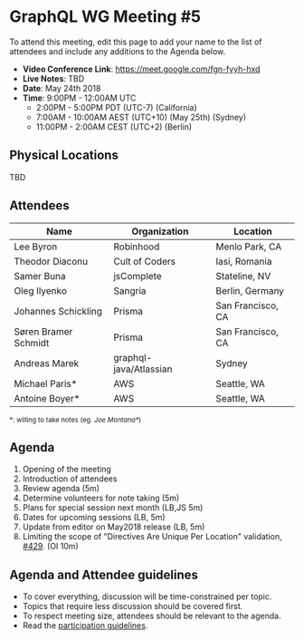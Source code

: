 # GraphQL WG Meeting #5

To attend this meeting, edit this page to add your name to the list of attendees
and include any additions to the Agenda below.

- **Video Conference Link**: https://meet.google.com/fgn-fyyh-hxd
- **Live Notes**: TBD
- **Date**: May 24th 2018
- **Time**: 9:00PM - 12:00AM UTC
  - 2:00PM - 5:00PM PDT (UTC-7) (California)
  - 7:00AM - 10:00AM AEST (UTC+10) (May 25th) (Sydney)
  - 11:00PM - 2:00AM CEST (UTC+2) (Berlin)

## Physical Locations

TBD

## Attendees

Name                 | Organization  | Location
-------------------- | ------------- | ----------------------
Lee Byron            | Robinhood     | Menlo Park, CA
Theodor Diaconu      | Cult of Coders| Iasi, Romania
Samer Buna           | jsComplete    | Stateline, NV
Oleg Ilyenko         | Sangria       | Berlin, Germany
Johannes Schickling  | Prisma        | San Francisco, CA
Søren Bramer Schmidt | Prisma        | San Francisco, CA
Andreas Marek        | graphql-java/Atlassian | Sydney
Michael Paris*       | AWS           | Seattle, WA
Antoine Boyer*       | AWS           | Seattle, WA

<small>\*: willing to take notes (eg. <em>Joe Montana*</em>)</small>

## Agenda

1. Opening of the meeting
1. Introduction of attendees
1. Review agenda (5m)
1. Determine volunteers for note taking (5m)
1. Plans for special session next month (LB,JS 5m)
1. Dates for upcoming sessions (LB, 5m)
1. Update from editor on May2018 release (LB, 5m)
1. Limiting the scope of "Directives Are Unique Per Location" validation, [#429](https://github.com/facebook/graphql/issues/429). (OI 10m)

## Agenda and Attendee guidelines

- To cover everything, discussion will be time-constrained per topic.
- Topics that require less discussion should be covered first.
- To respect meeting size, attendees should be relevant to the agenda.
- Read the [participation guidelines](../README.md#participation-guidelines).
